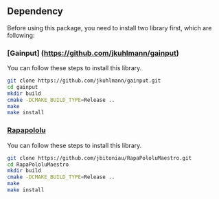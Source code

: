 
## Dependency

Before using this package, you need to install two library first, which are following:

### [Gainput] (https://github.com/jkuhlmann/gainput)

You can follow these steps to install this library.
```bash
git clone https://github.com/jkuhlmann/gainput.git
cd gainput
mkdir build
cmake -DCMAKE_BUILD_TYPE=Release ..
make
make install
```


### [Rapapololu](https://github.com/jbitoniau/RapaPololuMaestro)

You can follow these steps to install this library.
```bash
git clone https://github.com/jbitoniau/RapaPololuMaestro.git
cd RapaPololuMaestro
mkdir build
cmake -DCMAKE_BUILD_TYPE=Release ..
make
make install
```

